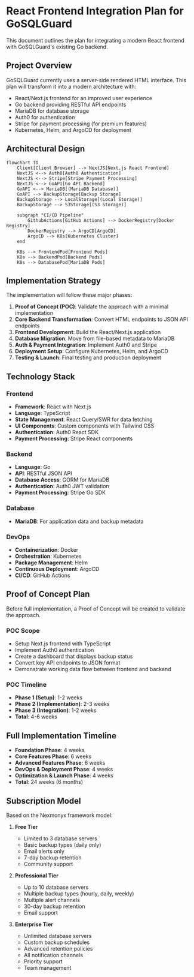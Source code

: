 # React Frontend Integration Plan for GoSQLGuard

This document outlines the plan for integrating a modern React frontend with GoSQLGuard's existing Go backend.

## Project Overview

GoSQLGuard currently uses a server-side rendered HTML interface. This plan will transform it into a modern architecture with:

- React/Next.js frontend for an improved user experience
- Go backend providing RESTful API endpoints
- MariaDB for database storage
- Auth0 for authentication
- Stripe for payment processing (for premium features)
- Kubernetes, Helm, and ArgoCD for deployment

## Architectural Design

```mermaid
flowchart TD
    Client[Client Browser] --> NextJS[Next.js React Frontend]
    NextJS <--> Auth0[Auth0 Authentication]
    NextJS <--> Stripe[Stripe Payment Processing]
    NextJS <--> GoAPI[Go API Backend]
    GoAPI <--> MariaDB[(MariaDB Database)]
    GoAPI --> BackupStorage[Backup Storage]
    BackupStorage --> LocalStorage[(Local Storage)]
    BackupStorage --> S3Storage[(S3 Storage)]
    
    subgraph "CI/CD Pipeline"
        GithubActions[GitHub Actions] --> DockerRegistry[Docker Registry]
        DockerRegistry --> ArgoCD[ArgoCD]
        ArgoCD --> K8s[Kubernetes Cluster]
    end
    
    K8s --> FrontendPod[Frontend Pods]
    K8s --> BackendPod[Backend Pods]
    K8s --> DatabasePod[MariaDB Pods]
```

## Implementation Strategy

The implementation will follow these major phases:

1. **Proof of Concept (POC)**: Validate the approach with a minimal implementation
2. **Core Backend Transformation**: Convert HTML endpoints to JSON API endpoints
3. **Frontend Development**: Build the React/Next.js application
4. **Database Migration**: Move from file-based metadata to MariaDB
5. **Auth & Payment Integration**: Implement Auth0 and Stripe
6. **Deployment Setup**: Configure Kubernetes, Helm, and ArgoCD
7. **Testing & Launch**: Final testing and production deployment

## Technology Stack

### Frontend
- **Framework**: React with Next.js
- **Language**: TypeScript
- **State Management**: React Query/SWR for data fetching
- **UI Components**: Custom components with Tailwind CSS
- **Authentication**: Auth0 React SDK
- **Payment Processing**: Stripe React components

### Backend
- **Language**: Go
- **API**: RESTful JSON API
- **Database Access**: GORM for MariaDB
- **Authentication**: Auth0 JWT validation
- **Payment Processing**: Stripe Go SDK

### Database
- **MariaDB**: For application data and backup metadata

### DevOps
- **Containerization**: Docker
- **Orchestration**: Kubernetes
- **Package Management**: Helm
- **Continuous Deployment**: ArgoCD
- **CI/CD**: GitHub Actions

## Proof of Concept Plan

Before full implementation, a Proof of Concept will be created to validate the approach.

### POC Scope
- Setup Next.js frontend with TypeScript
- Implement Auth0 authentication
- Create a dashboard that displays backup status
- Convert key API endpoints to JSON format
- Demonstrate working data flow between frontend and backend

### POC Timeline
- **Phase 1 (Setup)**: 1-2 weeks
- **Phase 2 (Implementation)**: 2-3 weeks
- **Phase 3 (Integration)**: 1-2 weeks
- **Total**: 4-6 weeks

## Full Implementation Timeline

- **Foundation Phase**: 4 weeks
- **Core Features Phase**: 6 weeks
- **Advanced Features Phase**: 6 weeks
- **DevOps & Deployment Phase**: 4 weeks
- **Optimization & Launch Phase**: 4 weeks
- **Total**: 24 weeks (6 months)

## Subscription Model

Based on the Nexmonyx framework model:

1. **Free Tier**
   - Limited to 3 database servers
   - Basic backup types (daily only)
   - Email alerts only
   - 7-day backup retention
   - Community support

2. **Professional Tier**
   - Up to 10 database servers
   - Multiple backup types (hourly, daily, weekly)
   - Multiple alert channels
   - 30-day backup retention
   - Email support

3. **Enterprise Tier**
   - Unlimited database servers
   - Custom backup schedules
   - Advanced retention policies
   - All notification channels
   - Priority support
   - Team management
